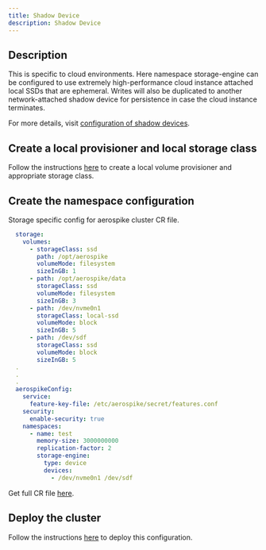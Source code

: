 ```yaml
---
title: Shadow Device
description: Shadow Device
---
```


## Description
This is specific to cloud environments. Here namespace storage-engine can be configured to use extremely high-performance cloud instance attached local SSDs that are ephemeral. Writes will also be duplicated to another network-attached shadow device for persistence in case the cloud instance terminates.

For more details, visit [configuration of shadow devices](/operations/configure/namespace/storage/#recipe-for-shadow-device).


## Create a local provisioner and local storage class
Follow the instructions [here](/cloud/kubernetes/operator/Storage-provisioning.md#local-volume) to create a local volume provisioner and appropriate storage class.

## Create the namespace configuration
Storage specific config for aerospike cluster CR file.
```yaml
  storage:
    volumes:
      - storageClass: ssd
        path: /opt/aerospike
        volumeMode: filesystem
        sizeInGB: 1
      - path: /opt/aerospike/data
        storageClass: ssd
        volumeMode: filesystem
        sizeInGB: 3
      - path: /dev/nvme0n1
        storageClass: local-ssd
        volumeMode: block
        sizeInGB: 5
      - path: /dev/sdf
        storageClass: ssd
        volumeMode: block
        sizeInGB: 5
  .
  .
  .
  aerospikeConfig:
    service:
      feature-key-file: /etc/aerospike/secret/features.conf
    security:
      enable-security: true
    namespaces:
      - name: test
        memory-size: 3000000000
        replication-factor: 2
        storage-engine:
          type: device
          devices:
            - /dev/nvme0n1 /dev/sdf
```
Get full CR file [here](https://github.com/aerospike/aerospike-kubernetes-operator/tree/1.0.1/deploy/samples/shadow_device_cluster_cr.yaml).

## Deploy the cluster
Follow the instructions [here](/cloud/kubernetes/operator/Create-Aerospike-cluster.md#deploy-aerospike-cluster) to deploy this configuration.
